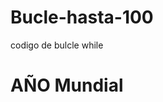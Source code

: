 # Bucle-hasta-100
codigo de bulcle while
<meta charset="UTF-8">
<h1>AÑO Mundial</h1>
<script>
  function saltoLinea() {
    document.write("<br>");
    document.write("<br>");
  }

  function imprimir(frase) {
    document.write(frase);
    saltoLinea();
  }

  var yearMundial = 1929;
  var yearLimite = parseInt(prompt("ingresa el año limite para calcular:"));
    while (yearMundial <= yearLimite ){
        alert("hubo  mundial de la FIFA en el año  " + yearMundial);
        yearMundial = yearMundial + 4;
        if (yearMundial == yearLimite){
            break;

        }
        yearMundial++;

    }
    alert("fin")


</script>
